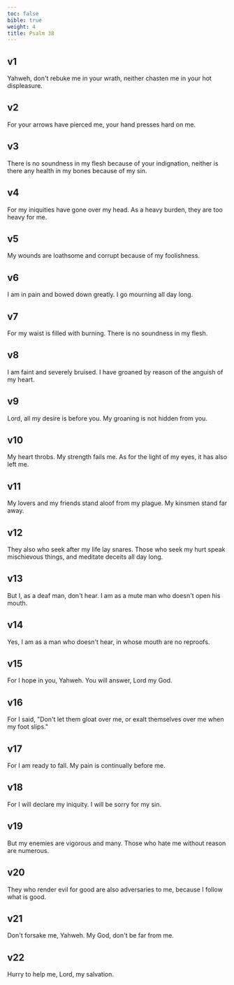 ```yaml
---
toc: false
bible: true
weight: 4
title: Psalm 38
---
```




## v1 
Yahweh, don't rebuke me in your wrath, neither chasten me in your hot displeasure. 

## v2 
For your arrows have pierced me, your hand presses hard on me. 

## v3 
There is no soundness in my flesh because of your indignation, neither is there any health in my bones because of my sin. 

## v4 
For my iniquities have gone over my head. As a heavy burden, they are too heavy for me. 

## v5 
My wounds are loathsome and corrupt because of my foolishness. 

## v6 
I am in pain and bowed down greatly. I go mourning all day long. 

## v7 
For my waist is filled with burning. There is no soundness in my flesh. 

## v8 
I am faint and severely bruised. I have groaned by reason of the anguish of my heart. 

## v9 
Lord, all my desire is before you. My groaning is not hidden from you. 

## v10 
My heart throbs. My strength fails me. As for the light of my eyes, it has also left me. 

## v11 
My lovers and my friends stand aloof from my plague. My kinsmen stand far away. 

## v12 
They also who seek after my life lay snares. Those who seek my hurt speak mischievous things, and meditate deceits all day long. 

## v13 
But I, as a deaf man, don't hear. I am as a mute man who doesn't open his mouth. 

## v14 
Yes, I am as a man who doesn't hear, in whose mouth are no reproofs. 

## v15 
For I hope in you, Yahweh. You will answer, Lord my God. 

## v16 
For I said, "Don't let them gloat over me, or exalt themselves over me when my foot slips." 

## v17 
For I am ready to fall. My pain is continually before me. 

## v18 
For I will declare my iniquity. I will be sorry for my sin. 

## v19 
But my enemies are vigorous and many. Those who hate me without reason are numerous. 

## v20 
They who render evil for good are also adversaries to me, because I follow what is good. 

## v21 
Don't forsake me, Yahweh. My God, don't be far from me. 

## v22 
Hurry to help me, Lord, my salvation.
